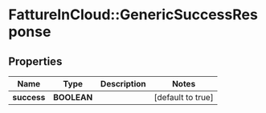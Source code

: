 # FattureInCloud::GenericSuccessResponse

## Properties
Name | Type | Description | Notes
------------ | ------------- | ------------- | -------------
**success** | **BOOLEAN** |  | [default to true]


